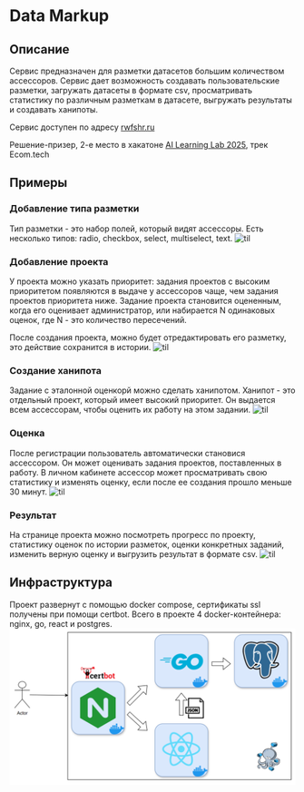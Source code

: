 # Data Markup

## Описание
Сервис предназначен для разметки датасетов большим количеством ассессоров. Сервис дает возможность создавать
пользовательские разметки, загружать датасеты в формате csv, просматривать статистику по различным разметкам 
в датасете, выгружать результаты и создавать ханипоты.

Сервис доступен по адресу [rwfshr.ru](https://rwfshr.ru)

Решение-призер, 2-е место в хакатоне [AI Learning Lab 2025](https://ai-learninglab.itmo.ru/), трек Ecom.tech

## Примеры

### Добавление типа разметки
Тип разметки - это набор полей, который видят ассессоры. Есть несколько типов: radio, checkbox, select, multiselect, text.
![til](./assets/markup_type_add.gif)

### Добавление проекта
У проекта можно указать приоритет: задания проектов с высоким приоритетом появляются в выдаче у ассессоров чаще, чем
задания проектов приоритета ниже. Задание проекта становится оцененным, когда его оценивает администратор, или набирается
N одинаковых оценок, где N - это количество пересечений.

После создания проекта, можно будет отредактировать его разметку, это действие сохранится в истории.
![til](./assets/batch_add.gif)

### Создание ханипота
Задание с эталонной оценкорй можно сделать ханипотом. Ханипот - это отдельный проект, который имеет высокий приоритет.
Он выдается всем ассессорам, чтобы оценить их работу на этом задании.
![til](./assets/honeypot_add.gif)

### Оценка
После регистрации пользователь автоматически становися ассессором. Он может оценивать задания проектов, поставленных
в работу. В личном кабинете ассессор может просматривать свою статистику и изменять оценку, если после ее создания прошло 
меньше 30 минут.
![til](./assets/assessments.gif)

### Результат
На странице проекта можно посмотреть прогресс по проекту, статистику оценок по истории разметок, оценки конкретных заданий, 
изменить верную оценку и выгрузить результат в формате csv.
![til](./assets/batch_statistics.gif)

## Инфраструктура
Проект развернут с помощью docker compose, сертификаты ssl получены при помощи certbot. Всего в проекте 4 docker-контейнера:
nginx, go, react и postgres.
![](./assets/structure.png)

